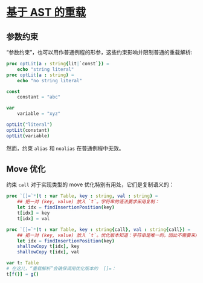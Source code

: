 # [基于 AST 的重载](http://nim-lang.org/docs/manual.html#ast-based-overloading)

## 参数约束

“参数约束”，也可以用作普通例程的形参，这些约束影响并限制普通的重载解析:

```nim
proc optLit(a : string{lit|`const`}) =
    echo "string literal"
proc optLit(a : string) =
    echo "no string literal"

const
    constant = "abc"

var
    variable = "xyz"

optLit("literal")
optLit(constant)
optLit(variable)
```

然而，约束 `alias` 和 `noalias` 在普通例程中无效。

## Move 优化

约束 `call` 对于实现类型的 move 优化特别有用处，它们是复制语义的：

```nim
proc `[]=`*(t : var Table, key : string, val : string) =
    ## 把一对 (key, value) 放入 `t`。字符串的语法要求采用复制：
    let idx = findInsertionPosition(key)
    t[idx] = key
    t[idx] = val

proc `[]=`*(t : var Table, key : string{call}, val : string{call}) =
    ## 把一对 (key, value) 放入 `t`。优化版本知道：字符串是唯一的，因此不需要采用复制：
    let idx = findInsertionPosition(key)
    shallowCopy t[idx], key
    shallowCopy t[idx], val

var t: Table
# 在这儿，“重载解析”会确保调用优化版本的  []=：
t[f()] = g()
```

